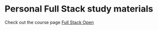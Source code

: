 # Personal Full Stack study materials

Check out the course page [Full Stack Open](https://fullstackopen.com)
